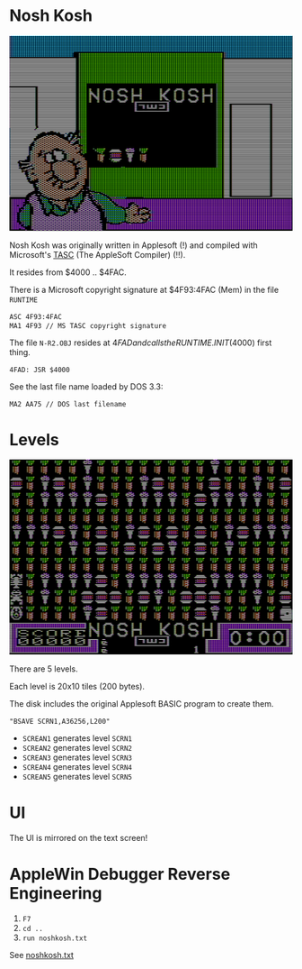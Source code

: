 # Nosh Kosh

![pics/title.png](pics/title.png)

Nosh Kosh was originally written in Applesoft (!)
and compiled with Microsoft's [TASC](https://devblogs.microsoft.com/oldnewthing/20220419-00/?p=106496) (The AppleSoft Compiler) (!!).

It resides from $4000 .. $4FAC.

There is a Microsoft copyright signature at $4F93:4FAC (Mem) in the file `RUNTIME`

```
ASC 4F93:4FAC
MA1 4F93 // MS TASC copyright signature
```

The file `N-R2.OBJ` resides at $4FAD and calls the RUNTIME.INIT ($4000) first thing.
```
4FAD: JSR $4000
```

See the last file name loaded by DOS 3.3:
```
MA2 AA75 // DOS last filename
```

# Levels

![pics/level1.png](pics/level1.png)

There are 5 levels.

Each level is 20x10 tiles (200 bytes).

The disk includes the original Applesoft BASIC program to create them.

```BASIC
"BSAVE SCRN1,A36256,L200"
```

* `SCREAN1` generates level `SCRN1`
* `SCREAN2` generates level `SCRN2`
* `SCREAN3` generates level `SCRN3`
* `SCREAN4` generates level `SCRN4`
* `SCREAN5` generates level `SCRN5`

# UI

The UI is mirrored on the text screen!

# AppleWin Debugger Reverse Engineering

1. `F7`
2. `cd ..`
3. `run noshkosh.txt`

See [noshkosh.txt](noshkosh.txt)
